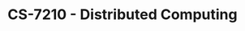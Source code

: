 ---
layout: course
title: CS-7210 - Distributed Computing
aliases: DC
course_id: CS-7210
permalink: /CS-7210/
avg_difficulty: 4.65
avg_rating: 2.91
avg_workload: 61.03
course_number: 7210
---